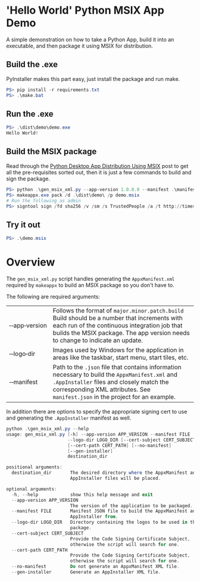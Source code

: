 # 'Hello World' Python MSIX App Demo

A simple demonstration on how to take a Python App, build it into an executable,
and then package it using MSIX for distribution.

## Build the .exe

PyInstaller makes this part easy, just install the package and run make.

```powershell
PS> pip install -r requirements.txt
PS> .\make.bat
```

## Run the .exe

```powershell
PS> .\dist\demo\demo.exe
Hello World!
```

## Build the MSIX package

Read through the [Python Desktop App Distribution Using MSIX](https://82phil.github.io/python/2025/04/24/msix_pyinstaller.html) post to get all
the pre-requisites sorted out, then it is just a few commands to build and sign
the package.

```powershell
PS> python .\gen_msix_xml.py --app-version 1.0.0.0 --manifest .\manifest.json --logo-dir .\logos .\dist\demo\
PS> makeappx.exe pack /d .\dist\demo\ /p demo.msix
# Run the following as admin
PS> signtool sign /fd sha256 /v /sm /s TrustedPeople /a /t http://timestamp.digicert.com .\demo.msix
```

## Try it out

```powershell
PS> .\demo.msix
```

# Overview

The `gen_msix_xml.py` script handles generating the `AppxManifest.xml` required by
`makeappx` to build an MSIX package so you don't have to.

The following are required arguments:

<table>
  <tr>
    <td>&#8209;&#8209;app&#8209;version</td>
    <td>
      Follows the format of <code>major.minor.patch.build</code><br />
      Build should be a number that increments with
      each run of the continuous integration job that builds the MSIX package.
      The app version needs to change to indicate an update.
    </td>
  </tr>
  <tr>
    <td>&#8209;&#8209;logo&#8209;dir</td>
    <td>
      Images used by Windows for the application in areas like the taskbar, start menu, start tiles, etc.
    </td>
  </tr>
  <tr>
    <td>&#8209;&#8209;manifest</td>
    <td>
      Path to the <code>.json</code> file that contains information necessary to
      build the <code>AppxManifest.xml</code> and <code>.AppInstaller</code>
      files and closely match the corresponding XML attributes. See
      <code>manifest.json</code> in the project for an example.
    </td>
  </tr>
</table>

In addition there are options to specify the appropriate signing cert to use and
generating the `.AppInstaller` manifest as well.

```powershell
python .\gen_msix_xml.py --help
usage: gen_msix_xml.py [-h] --app-version APP_VERSION --manifest FILE
                       --logo-dir LOGO_DIR [--cert-subject CERT_SUBJECT]
                       [--cert-path CERT_PATH] [--no-manifest]
                       [--gen-installer]
                       destination_dir

positional arguments:
  destination_dir       The desired directory where the AppxManifest and
                        AppInstaller files will be placed.

optional arguments:
  -h, --help            show this help message and exit
  --app-version APP_VERSION
                        The version of the application to be packaged.
  --manifest FILE       Manifest JSON file to build the AppxManifest and
                        AppInstaller from.
  --logo-dir LOGO_DIR   Directory containing the logos to be used in the MSIX
                        package.
  --cert-subject CERT_SUBJECT
                        Provide the Code Signing Certificate Subject,
                        otherwise the script will search for one.
  --cert-path CERT_PATH
                        Provide the Code Signing Certificate Subject,
                        otherwise the script will search for one.
  --no-manifest         Do not generate an AppxManifest XML file.
  --gen-installer       Generate an AppInstaller XML file.

```